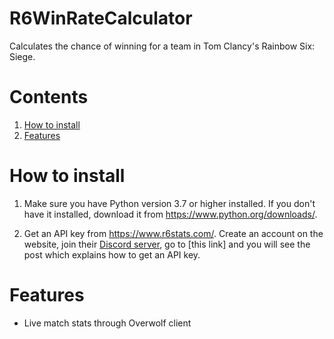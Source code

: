 # R6WinRateCalculator
Calculates the chance of winning for a team in Tom Clancy's Rainbow Six: Siege.

# Contents
1. [How to install](#-how-to-install)
2. [Features](#-features)

# How to install
1. Make sure you have Python version 3.7 or higher installed. If you don't have it installed, download it from https://www.python.org/downloads/.

2. Get an API key from https://www.r6stats.com/. Create an account on the website, join their [Discord server](https://discord.com/invite/pUdraS3), go to [this link] and you will see the post which explains how to get an API key.

# Features
- Live match stats through Overwolf client
